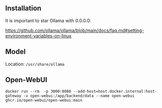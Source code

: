 
## Installation

It is important to star Ollama with 0.0.0.0:

https://github.com/ollama/ollama/blob/main/docs/faq.md#setting-environment-variables-on-linux

## Model

Location: `/usr/share/ollama`


## Open-WebUI

```
docker run --rm  -p 3000:8080 --add-host=host.docker.internal:host-gateway -v open-webui:/app/backend/data --name open-webui ghcr.io/open-webui/open-webui:main
```

